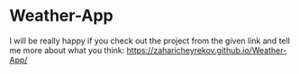 # Weather-App

I will be really happy if you check out the project from the given link and tell me more about what you think: https://zaharicheyrekov.github.io/Weather-App/
